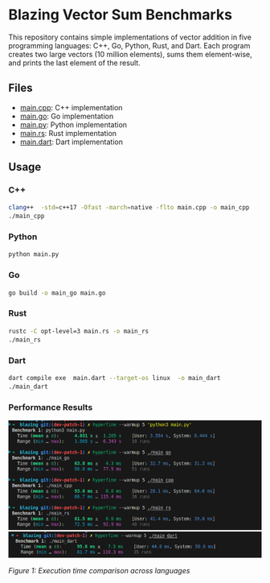 # Blazing Vector Sum Benchmarks

This repository contains simple implementations of vector addition in five programming languages: C++, Go, Python, Rust, and Dart. Each program creates two large vectors (10 million elements), sums them element-wise, and prints the last element of the result.

## Files

- [main.cpp](main.cpp): C++ implementation
- [main.go](main.go): Go implementation
- [main.py](main.py): Python implementation
- [main.rs](main.rs): Rust implementation
- [main.dart](main.dart): Dart implementation

## Usage

### C++

```sh
clang++  -std=c++17 -Ofast -march=native -flto main.cpp -o main_cpp
./main_cpp
```

### Python

```sh
python main.py
```

### Go

```sh
go build -o main_go main.go
```

### Rust

```sh
rustc -C opt-level=3 main.rs -o main_rs
./main_rs
```

### Dart

```sh
dart compile exe  main.dart --target-os linux  -o main_dart
./main_dart
```


### Performance Results

![Blazing Vector Sum Benchmark Results](./images/result.png)
![Blazing Vector Sum Benchmark Results (including Dart)](./images/result2.png)

*Figure 1: Execution time comparison across languages*